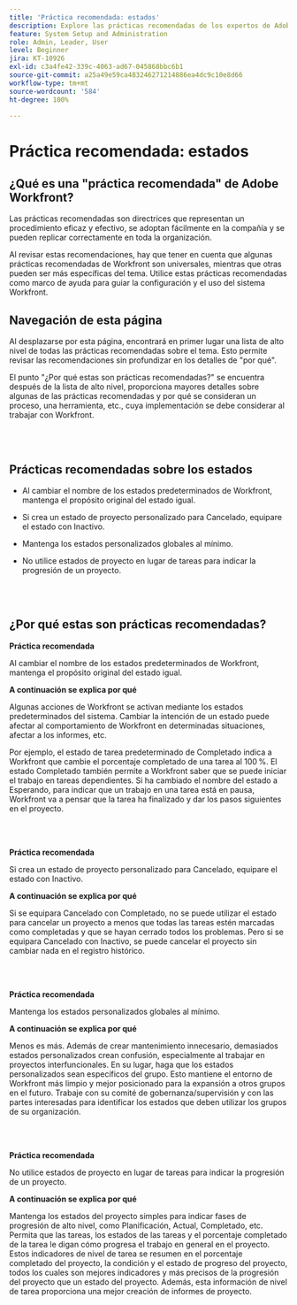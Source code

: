 ```yaml
---
title: 'Práctica recomendada: estados'
description: Explore las prácticas recomendadas de los expertos de Adobe Workfront sobre la configuración, administración y uso de los estados de Workfront.
feature: System Setup and Administration
role: Admin, Leader, User
level: Beginner
jira: KT-10926
exl-id: c3a4fe42-339c-4063-ad67-045868bbc6b1
source-git-commit: a25a49e59ca483246271214886ea4dc9c10e8d66
workflow-type: tm+mt
source-wordcount: '584'
ht-degree: 100%

---
```


# Práctica recomendada: estados

## ¿Qué es una &quot;práctica recomendada&quot; de Adobe Workfront?

Las prácticas recomendadas son directrices que representan un procedimiento eficaz y efectivo, se adoptan fácilmente en la compañía y se pueden replicar correctamente en toda la organización.

Al revisar estas recomendaciones, hay que tener en cuenta que algunas prácticas recomendadas de Workfront son universales, mientras que otras pueden ser más específicas del tema. Utilice estas prácticas recomendadas como marco de ayuda para guiar la configuración y el uso del sistema Workfront.

## Navegación de esta página

Al desplazarse por esta página, encontrará en primer lugar una lista de alto nivel de todas las prácticas recomendadas sobre el tema. Esto permite revisar las recomendaciones sin profundizar en los detalles de &quot;por qué&quot;.

El punto &quot;¿Por qué estas son prácticas recomendadas?&quot; se encuentra después de la lista de alto nivel, proporciona mayores detalles sobre algunas de las prácticas recomendadas y por qué se consideran un proceso, una herramienta, etc., cuya implementación se debe considerar al trabajar con Workfront.

</br>
</br>

## Prácticas recomendadas sobre los estados

* Al cambiar el nombre de los estados predeterminados de Workfront, mantenga el propósito original del estado igual.

* Si crea un estado de proyecto personalizado para Cancelado, equipare el estado con Inactivo.

* Mantenga los estados personalizados globales al mínimo.

* No utilice estados de proyecto en lugar de tareas para indicar la progresión de un proyecto.


</br>
</br>



## ¿Por qué estas son prácticas recomendadas?

**Práctica recomendada**

Al cambiar el nombre de los estados predeterminados de Workfront, mantenga el propósito original del estado igual.



**A continuación se explica por qué**

Algunas acciones de Workfront se activan mediante los estados predeterminados del sistema. Cambiar la intención de un estado puede afectar al comportamiento de Workfront en determinadas situaciones, afectar a los informes, etc.



Por ejemplo, el estado de tarea predeterminado de Completado indica a Workfront que cambie el porcentaje completado de una tarea al 100 %. El estado Completado también permite a Workfront saber que se puede iniciar el trabajo en tareas dependientes. Si ha cambiado el nombre del estado a Esperando, para indicar que un trabajo en una tarea está en pausa, Workfront va a pensar que la tarea ha finalizado y dar los pasos siguientes en el proyecto.

</br>
</br>



**Práctica recomendada**

Si crea un estado de proyecto personalizado para Cancelado, equipare el estado con Inactivo.



**A continuación se explica por qué**

Si se equipara Cancelado con Completado, no se puede utilizar el estado para cancelar un proyecto a menos que todas las tareas estén marcadas como completadas y que se hayan cerrado todos los problemas. Pero si se equipara Cancelado con Inactivo, se puede cancelar el proyecto sin cambiar nada en el registro histórico.


</br>
</br>

**Práctica recomendada**

Mantenga los estados personalizados globales al mínimo.



**A continuación se explica por qué**

Menos es más. Además de crear mantenimiento innecesario, demasiados estados personalizados crean confusión, especialmente al trabajar en proyectos interfuncionales. En su lugar, haga que los estados personalizados sean específicos del grupo. Esto mantiene el entorno de Workfront más limpio y mejor posicionado para la expansión a otros grupos en el futuro. Trabaje con su comité de gobernanza/supervisión y con las partes interesadas para identificar los estados que deben utilizar los grupos de su organización.


</br>
</br>

**Práctica recomendada**

No utilice estados de proyecto en lugar de tareas para indicar la progresión de un proyecto.



**A continuación se explica por qué**

Mantenga los estados del proyecto simples para indicar fases de progresión de alto nivel, como Planificación, Actual, Completado, etc. Permita que las tareas, los estados de las tareas y el porcentaje completado de la tarea le digan cómo progresa el trabajo en general en el proyecto. Estos indicadores de nivel de tarea se resumen en el porcentaje completado del proyecto, la condición y el estado de progreso del proyecto, todos los cuales son mejores indicadores y más precisos de la progresión del proyecto que un estado del proyecto. Además, esta información de nivel de tarea proporciona una mejor creación de informes de proyecto.
